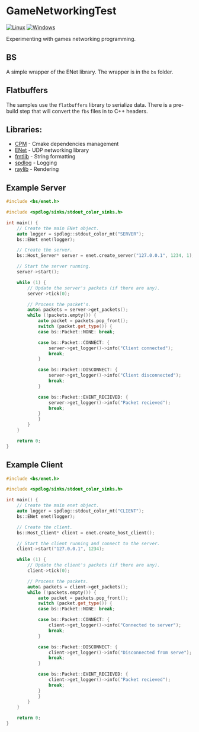 # GameNetworkingTest
[![Linux](https://github.com/davidjcc/GameNetworkingExperiment/actions/workflows/linux.yml/badge.svg)](https://github.com/davidjcc/GameNetworkingExperiment/actions/workflows/linux.yml)
[![Windows](https://github.com/davidjcc/GameNetworkingExperiment/actions/workflows/windows.yml/badge.svg)](https://github.com/davidjcc/GameNetworkingExperiment/actions/workflows/windows.yml)

Experimenting with games networking programming.

## BS
A simple wrapper of the ENet library. The wrapper is in the `bs` folder.

## Flatbuffers
The samples use the `flatbuffers` library to serialize data. There is a pre-build step that will convert the `fbs` files in to C++ headers.

## Libraries:
- [CPM](https://github.com/cpm-cmake/CPM.cmake) - Cmake dependencies management
- [ENet](http://enet.bespin.org/index.html) - UDP networking library
- [fmtlib](https://github.com/fmtlib/fmt) - String formatting
- [spdlog](https://github.com/gabime/spdlog) - Logging
- [raylib](https://github.com/raysan5/raylib) - Rendering


## Example Server
```cpp
#include <bs/enet.h>

#include <spdlog/sinks/stdout_color_sinks.h>

int main() {
	// Create the main ENet object.
	auto logger = spdlog::stdout_color_mt("SERVER");
	bs::ENet enet(logger);

	// Create the server.
	bs::Host_Server* server = enet.create_server("127.0.0.1", 1234, 1);

	// Start the server running.
	server->start();

	while (1) {
		// Update the server's packets (if there are any).
		server->tick(0);

		// Process the packet's.
		auto& packets = server->get_packets();
		while (!packets.empty()) {
			auto packet = packets.pop_front();
			switch (packet.get_type()) {
			case bs::Packet::NONE: break;

			case bs::Packet::CONNECT: {
				server->get_logger()->info("Client connected");
				break;
			}

			case bs::Packet::DISCONNECT: {
				server->get_logger()->info("Client disconnected");
				break;
			}

			case bs::Packet::EVENT_RECIEVED: {
				server->get_logger()->info("Packet recieved");
				break;
			}
			}
		}
	}

	return 0;
}
```

## Example Client
```cpp
#include <bs/enet.h>

#include <spdlog/sinks/stdout_color_sinks.h>

int main() {
	// Create the main enet object.
	auto logger = spdlog::stdout_color_mt("CLIENT");
	bs::ENet enet(logger);

	// Create the client.
	bs::Host_Client* client = enet.create_host_client();

	// Start the client running and connect to the server.
	client->start("127.0.0.1", 1234);

	while (1) {
		// Update the client's packets (if there are any).
		client->tick(0);

		// Process the packets.
		auto& packets = client->get_packets();
		while (!packets.empty()) {
			auto packet = packets.pop_front();
			switch (packet.get_type()) {
			case bs::Packet::NONE: break;

			case bs::Packet::CONNECT: {
				client->get_logger()->info("Connected to server");
				break;
			}

			case bs::Packet::DISCONNECT: {
				client->get_logger()->info("Disconnected from serve");
				break;
			}

			case bs::Packet::EVENT_RECIEVED: {
				client->get_logger()->info("Packet recieved");
				break;
			}
			}
		}
	}

	return 0;
}
```
